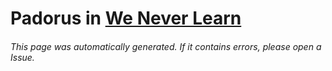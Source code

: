 # Padorus in [We Never Learn](https://myanimelist.net/manga/103890/Bokutachi_wa_Benkyou_ga_Dekinai)

###### This page was automatically generated. If it contains errors, please open a Issue.
